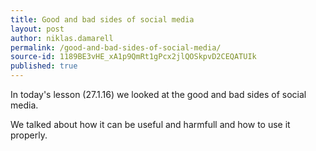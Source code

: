 ```yaml
---
title: Good and bad sides of social media
layout: post
author: niklas.damarell
permalink: /good-and-bad-sides-of-social-media/
source-id: 1189BE3vHE_xA1p9QmRt1gPcx2jlQOSkpvD2CEQATUIk
published: true
---
```

In today's lesson (27.1.16) we looked at the good and bad sides of social media.

We talked about how it can be useful and harmfull and how to use it properly.

